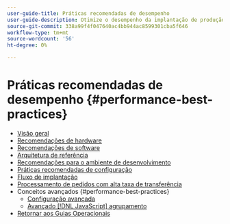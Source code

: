 ```yaml
---
user-guide-title: Práticas recomendadas de desempenho
user-guide-description: Otimize o desempenho da implantação de produção de Magento Open Source ou Adobe Commerce usando nossas recomendações.
source-git-commit: 338a99f4f047640ac4bb944ac8599301cba5f646
workflow-type: tm+mt
source-wordcount: '56'
ht-degree: 0%

---
```



# Práticas recomendadas de desempenho {#performance-best-practices}

- [Visão geral](overview.md)
- [Recomendações de hardware](hardware.md)
- [Recomendações de software](software.md)
- [Arquitetura de referência](reference-architecture.md)
- [Recomendações para o ambiente de desenvolvimento](development-environment.md)
- [Práticas recomendadas de configuração](configuration.md)
- [Fluxo de implantação](deployment-flow.md)
- [Processamento de pedidos com alta taxa de transferência](high-throughput-order-processing.md)
- Conceitos avançados {#performance-best-practices}
   - [Configuração avançada](advanced-setup.md)
   - [Avançado [!DNL JavaScript] agrupamento](advanced-js-bundling.md)
- [Retornar aos Guias Operacionais](https://experienceleague.adobe.com/docs/commerce-operations/operational-guides/home.html)
